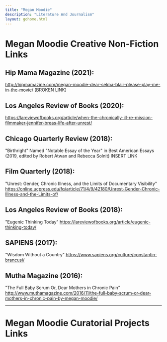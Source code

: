 ```yaml
---
title: "Megan Moodie"
description: "Literature And Journalism"
layout: gohome.html
---
```


# Megan Moodie Creative Non-Fiction Links

## Hip Mama Magazine (2021):

<http://hipmamazine.com/megan-moodie-dear-selma-blair-please-play-me-in-the-movie/> (BROKEN LINK)

## Los Angeles Review of Books (2020):

<https://lareviewofbooks.org/article/when-the-chronically-ill-re-mission-filmmaker-jennifer-breas-life-after-unrest/>

## Chicago Quarterly Review (2018):

"Birthright"
Named "Notable Essay of the Year" in Best American Essays (2019, edited by Robert Atwan and Rebecca Solnit)
INSERT LINK

## Film Quarterly (2018):

"Unrest: Gender, Chronic Illness, and the Limits of Documentary Visibility"
<https://online.ucpress.edu/fq/article/71/4/9/42180/Unrest-Gender-Chronic-Illness-and-the-Limits-of/>

## Los Angeles Review of Books (2018):

"Eugenic Thinking Today"
<https://lareviewofbooks.org/article/eugenic-thinking-today/>

## SAPIENS (2017):

"Wisdom Without a Country"
<https://www.sapiens.org/culture/constantin-brancusi/>

## Mutha Magazine (2016):

"The Full Baby Scrum Or, Dear Mothers in Chronic Pain"
<http://www.muthamagazine.com/2016/11/the-full-baby-scrum-or-dear-mothers-in-chronic-pain-by-megan-moodie/>

-----

# Megan Moodie Curatorial Projects Links
